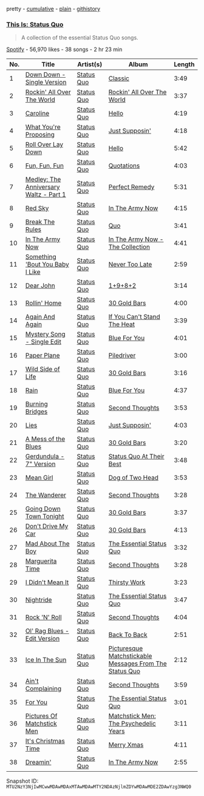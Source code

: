 pretty - [cumulative](/playlists/cumulative/37i9dQZF1DX1zj9CzXszqD.md) - [plain](/playlists/plain/37i9dQZF1DX1zj9CzXszqD) - [githistory](https://github.githistory.xyz/mackorone/spotify-playlist-archive/blob/main/playlists/plain/37i9dQZF1DX1zj9CzXszqD)

### [This Is: Status Quo](https://open.spotify.com/playlist/37i9dQZF1DX1zj9CzXszqD)

> A collection of the essential Status Quo songs.

[Spotify](https://open.spotify.com/user/spotify) - 56,970 likes - 38 songs - 2 hr 23 min

| No. | Title | Artist(s) | Album | Length |
|---|---|---|---|---|
| 1 | [Down Down \- Single Version](https://open.spotify.com/track/44GoyqqtjCjAhKAjKwmo9M) | [Status Quo](https://open.spotify.com/artist/4gIdjgLlvgEOz7MexDZzpM) | [Classic](https://open.spotify.com/album/76EMCm568vH0ppdbuUSlGb) | 3:49 |
| 2 | [Rockin' All Over The World](https://open.spotify.com/track/1ydpGKWD5D8tvTHWN8h58q) | [Status Quo](https://open.spotify.com/artist/4gIdjgLlvgEOz7MexDZzpM) | [Rockin' All Over The World](https://open.spotify.com/album/4UyEneWCIKATQf3keQnG7O) | 3:37 |
| 3 | [Caroline](https://open.spotify.com/track/3fSWHHIHLRvdB5PYJ7PXrF) | [Status Quo](https://open.spotify.com/artist/4gIdjgLlvgEOz7MexDZzpM) | [Hello](https://open.spotify.com/album/0LDQzaZoYOLpeMpsSa4m9t) | 4:19 |
| 4 | [What You're Proposing](https://open.spotify.com/track/3nhpHXLDOjNDPeE8sxYq2g) | [Status Quo](https://open.spotify.com/artist/4gIdjgLlvgEOz7MexDZzpM) | [Just Supposin'](https://open.spotify.com/album/499LkyqISYrylHIGk2IkLx) | 4:18 |
| 5 | [Roll Over Lay Down](https://open.spotify.com/track/3RTTs0HDk9rX2jqQa1BM1m) | [Status Quo](https://open.spotify.com/artist/4gIdjgLlvgEOz7MexDZzpM) | [Hello](https://open.spotify.com/album/0LDQzaZoYOLpeMpsSa4m9t) | 5:42 |
| 6 | [Fun, Fun, Fun](https://open.spotify.com/track/506bViKaohwPE3sm13JOqK) | [Status Quo](https://open.spotify.com/artist/4gIdjgLlvgEOz7MexDZzpM) | [Quotations](https://open.spotify.com/album/0UzFYXCNjpEsDwIJ1zUAtY) | 4:03 |
| 7 | [Medley: The Anniversary Waltz \- Part 1](https://open.spotify.com/track/5ZgFjxPxFRGbhx8Qh37xG4) | [Status Quo](https://open.spotify.com/artist/4gIdjgLlvgEOz7MexDZzpM) | [Perfect Remedy](https://open.spotify.com/album/3CwBks02qz88koK38BenJm) | 5:31 |
| 8 | [Red Sky](https://open.spotify.com/track/1y6HJqWv71bML3FEZNFOrS) | [Status Quo](https://open.spotify.com/artist/4gIdjgLlvgEOz7MexDZzpM) | [In The Army Now](https://open.spotify.com/album/2AkxtR1F8F0kf13A1kZ1lx) | 4:15 |
| 9 | [Break The Rules](https://open.spotify.com/track/1i7nTig3z7kln3pVkIUFa2) | [Status Quo](https://open.spotify.com/artist/4gIdjgLlvgEOz7MexDZzpM) | [Quo](https://open.spotify.com/album/1EaSAnhZYbuXdr6viTLFdV) | 3:41 |
| 10 | [In The Army Now](https://open.spotify.com/track/6TPAhgpBvhMIDUzmDnWJmj) | [Status Quo](https://open.spotify.com/artist/4gIdjgLlvgEOz7MexDZzpM) | [In The Army Now \- The Collection](https://open.spotify.com/album/15v7lAf1Hfp2eqgKsD80cg) | 4:41 |
| 11 | [Something 'Bout You Baby I Like](https://open.spotify.com/track/4Hf32Y3HsWs28djo42PQbR) | [Status Quo](https://open.spotify.com/artist/4gIdjgLlvgEOz7MexDZzpM) | [Never Too Late](https://open.spotify.com/album/0aV4q4WAcXoQJxKVvxojVy) | 2:59 |
| 12 | [Dear John](https://open.spotify.com/track/4GjiBJ5eZCcFwlQ2jaRnKO) | [Status Quo](https://open.spotify.com/artist/4gIdjgLlvgEOz7MexDZzpM) | [1+9+8+2](https://open.spotify.com/album/5jRoM406cCWAlrZ9Sp9OV8) | 3:14 |
| 13 | [Rollin' Home](https://open.spotify.com/track/7KBPpf8E3iE1JWTkoPBuNe) | [Status Quo](https://open.spotify.com/artist/4gIdjgLlvgEOz7MexDZzpM) | [30 Gold Bars](https://open.spotify.com/album/5Fjz4vI7qNIpL6YKSu2e3X) | 4:00 |
| 14 | [Again And Again](https://open.spotify.com/track/4RlwNdx4mqe9DrxTObGhH9) | [Status Quo](https://open.spotify.com/artist/4gIdjgLlvgEOz7MexDZzpM) | [If You Can't Stand The Heat](https://open.spotify.com/album/1CSr2AIOhS5leOYnlaIg9X) | 3:39 |
| 15 | [Mystery Song \- Single Edit](https://open.spotify.com/track/4CBl3UE5CkP1b1JhFziGUI) | [Status Quo](https://open.spotify.com/artist/4gIdjgLlvgEOz7MexDZzpM) | [Blue For You](https://open.spotify.com/album/16MjanaRhBF4JEP9Tn5sho) | 4:01 |
| 16 | [Paper Plane](https://open.spotify.com/track/2yxfioD4zeELCTLwJGGYaF) | [Status Quo](https://open.spotify.com/artist/4gIdjgLlvgEOz7MexDZzpM) | [Piledriver](https://open.spotify.com/album/6zUxfx6J869LxWmqEPcAx2) | 3:00 |
| 17 | [Wild Side of Life](https://open.spotify.com/track/1RgUDUiH4GwyfsYNv6ClSE) | [Status Quo](https://open.spotify.com/artist/4gIdjgLlvgEOz7MexDZzpM) | [30 Gold Bars](https://open.spotify.com/album/5Fjz4vI7qNIpL6YKSu2e3X) | 3:16 |
| 18 | [Rain](https://open.spotify.com/track/0i7w5Tibwz5ZyWzkbFeQSn) | [Status Quo](https://open.spotify.com/artist/4gIdjgLlvgEOz7MexDZzpM) | [Blue For You](https://open.spotify.com/album/16MjanaRhBF4JEP9Tn5sho) | 4:37 |
| 19 | [Burning Bridges](https://open.spotify.com/track/3Dzvnl99ZONDVDXwkb2Q06) | [Status Quo](https://open.spotify.com/artist/4gIdjgLlvgEOz7MexDZzpM) | [Second Thoughts](https://open.spotify.com/album/6cVgXk7jw88GdV2nqJWLMx) | 3:53 |
| 20 | [Lies](https://open.spotify.com/track/531soiHmnf8KRb5IyUSG7u) | [Status Quo](https://open.spotify.com/artist/4gIdjgLlvgEOz7MexDZzpM) | [Just Supposin'](https://open.spotify.com/album/499LkyqISYrylHIGk2IkLx) | 4:03 |
| 21 | [A Mess of the Blues](https://open.spotify.com/track/53tu8aC4Gys443r9FD2nXX) | [Status Quo](https://open.spotify.com/artist/4gIdjgLlvgEOz7MexDZzpM) | [30 Gold Bars](https://open.spotify.com/album/5Fjz4vI7qNIpL6YKSu2e3X) | 3:20 |
| 22 | [Gerdundula \- 7" Version](https://open.spotify.com/track/1Sgi9ljjVLoOGIz2NxeDAC) | [Status Quo](https://open.spotify.com/artist/4gIdjgLlvgEOz7MexDZzpM) | [Status Quo At Their Best](https://open.spotify.com/album/4vgocMnwnfx2NpFic9r3Gx) | 3:48 |
| 23 | [Mean Girl](https://open.spotify.com/track/2QuOljy4cdFePxOD5bd7eP) | [Status Quo](https://open.spotify.com/artist/4gIdjgLlvgEOz7MexDZzpM) | [Dog of Two Head](https://open.spotify.com/album/7dz4HTY8B0EcvoY8iTp5d9) | 3:53 |
| 24 | [The Wanderer](https://open.spotify.com/track/2Da1ZaQLX9lMEXpBiJiKHJ) | [Status Quo](https://open.spotify.com/artist/4gIdjgLlvgEOz7MexDZzpM) | [Second Thoughts](https://open.spotify.com/album/6cVgXk7jw88GdV2nqJWLMx) | 3:28 |
| 25 | [Going Down Town Tonight](https://open.spotify.com/track/4HGwgE7PnhVYri4cqa3dQt) | [Status Quo](https://open.spotify.com/artist/4gIdjgLlvgEOz7MexDZzpM) | [30 Gold Bars](https://open.spotify.com/album/5Fjz4vI7qNIpL6YKSu2e3X) | 3:37 |
| 26 | [Don't Drive My Car](https://open.spotify.com/track/2af1qOet4U9nWAlthWfgXb) | [Status Quo](https://open.spotify.com/artist/4gIdjgLlvgEOz7MexDZzpM) | [30 Gold Bars](https://open.spotify.com/album/5Fjz4vI7qNIpL6YKSu2e3X) | 4:13 |
| 27 | [Mad About The Boy](https://open.spotify.com/track/4KJL3PeRmv3g202vy2r4dK) | [Status Quo](https://open.spotify.com/artist/4gIdjgLlvgEOz7MexDZzpM) | [The Essential Status Quo](https://open.spotify.com/album/1NdLWbZSs5kJhtFKmef0oL) | 3:32 |
| 28 | [Marguerita Time](https://open.spotify.com/track/0aQELb2MASnvcWJWj3SXIh) | [Status Quo](https://open.spotify.com/artist/4gIdjgLlvgEOz7MexDZzpM) | [Second Thoughts](https://open.spotify.com/album/6cVgXk7jw88GdV2nqJWLMx) | 3:28 |
| 29 | [I Didn't Mean It](https://open.spotify.com/track/7IUJdyIoqiSodxyXs4sXlZ) | [Status Quo](https://open.spotify.com/artist/4gIdjgLlvgEOz7MexDZzpM) | [Thirsty Work](https://open.spotify.com/album/7F9dWaTM9y1IxBiHjO92eD) | 3:23 |
| 30 | [Nightride](https://open.spotify.com/track/0WgqX1Lm5TkYE2ZizCYln9) | [Status Quo](https://open.spotify.com/artist/4gIdjgLlvgEOz7MexDZzpM) | [The Essential Status Quo](https://open.spotify.com/album/1NdLWbZSs5kJhtFKmef0oL) | 3:47 |
| 31 | [Rock 'N' Roll](https://open.spotify.com/track/2QFChG0xE8alMHd1QS1vNo) | [Status Quo](https://open.spotify.com/artist/4gIdjgLlvgEOz7MexDZzpM) | [Second Thoughts](https://open.spotify.com/album/6cVgXk7jw88GdV2nqJWLMx) | 4:04 |
| 32 | [Ol' Rag Blues \- Edit Version](https://open.spotify.com/track/2NOYk2cQEDLDqwHy7dPqmU) | [Status Quo](https://open.spotify.com/artist/4gIdjgLlvgEOz7MexDZzpM) | [Back To Back](https://open.spotify.com/album/2eBRt3C1R8zMH0kkQ0li3Z) | 2:51 |
| 33 | [Ice In The Sun](https://open.spotify.com/track/03IzjAgEkmzBCMA3u7Tkd9) | [Status Quo](https://open.spotify.com/artist/4gIdjgLlvgEOz7MexDZzpM) | [Picturesque Matchstickable Messages From The Status Quo](https://open.spotify.com/album/7KXp9mVWxNlUMFLVOY3sDb) | 2:12 |
| 34 | [Ain't Complaining](https://open.spotify.com/track/3WyBqKXuu8xVDwTDQ6cLX3) | [Status Quo](https://open.spotify.com/artist/4gIdjgLlvgEOz7MexDZzpM) | [Second Thoughts](https://open.spotify.com/album/6cVgXk7jw88GdV2nqJWLMx) | 3:59 |
| 35 | [For You](https://open.spotify.com/track/7sThb0JpSychySCPZgGYxu) | [Status Quo](https://open.spotify.com/artist/4gIdjgLlvgEOz7MexDZzpM) | [The Essential Status Quo](https://open.spotify.com/album/1NdLWbZSs5kJhtFKmef0oL) | 3:01 |
| 36 | [Pictures Of Matchstick Men](https://open.spotify.com/track/2Quz3GTMaWFEZN6e82EM55) | [Status Quo](https://open.spotify.com/artist/4gIdjgLlvgEOz7MexDZzpM) | [Matchstick Men: The Psychedelic Years](https://open.spotify.com/album/7u0oydXDAbqm0zpyKe01Qj) | 3:11 |
| 37 | [It's Christmas Time](https://open.spotify.com/track/0k70wa70q4nMf4mdJGy4b3) | [Status Quo](https://open.spotify.com/artist/4gIdjgLlvgEOz7MexDZzpM) | [Merry Xmas](https://open.spotify.com/album/6J3VYjuaBXLFaaPSLU3UX5) | 4:11 |
| 38 | [Dreamin'](https://open.spotify.com/track/6vgZnLvOLFNysM1HkCFY50) | [Status Quo](https://open.spotify.com/artist/4gIdjgLlvgEOz7MexDZzpM) | [In The Army Now](https://open.spotify.com/album/2AkxtR1F8F0kf13A1kZ1lx) | 2:55 |

Snapshot ID: `MTU2NzY3NjIwMCwwMDAwMDAxMTAwMDAwMTY2NDAzNjlmZDYwMDAwMDE2ZDAwYzg3NWQ0`